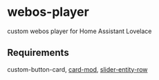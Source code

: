 # webos-player
custom webos player for Home Assistant Lovelace

## Requirements
custom-button-card, [card-mod](https://github.com/thomasloven/lovelace-card-mod), [slider-entity-row](https://github.com/thomasloven/lovelace-slider-entity-row)

